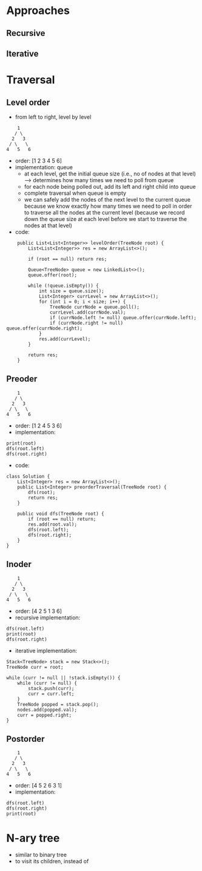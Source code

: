 # Approaches

## Recursive

## Iterative


# Traversal

## Level order
- from left to right, level by level
```
    1
   / \
  2   3
 / \   \
4   5   6
```
- order: [1 2 3 4 5 6]
- implementation: queue
  - at each level, get the initial queue size (i.e., no of nodes at that level) --> determines how many times we need to poll from queue
  - for each node being polled out, add its left and right child into queue
  - complete traversal when queue is empty 
  - we can safely add the nodes of the next level to the current queue because we know exactly how many times we need to poll in order to traverse all the nodes at the current level (because we record down the queue size at each level before we start to traverse the nodes at that level)
- code:
```
    public List<List<Integer>> levelOrder(TreeNode root) {
        List<List<Integer>> res = new ArrayList<>();
        
        if (root == null) return res;
        
        Queue<TreeNode> queue = new LinkedList<>();
        queue.offer(root);
        
        while (!queue.isEmpty()) {
            int size = queue.size();
            List<Integer> currLevel = new ArrayList<>();
            for (int i = 0; i < size; i++) {
                TreeNode currNode = queue.poll();
                currLevel.add(currNode.val);
                if (currNode.left != null) queue.offer(currNode.left);
                if (currNode.right != null) queue.offer(currNode.right);
            }
            res.add(currLevel);
        }
        
        return res;
    }
```

## Preoder 
```
    1
   / \
  2   3
 / \   \
4   5   6
```
- order: [1 2 4 5 3 6]
- implementation: 
``` 
print(root)
dfs(root.left)
dfs(root.right)
```
- code:
```
class Solution {
    List<Integer> res = new ArrayList<>();
    public List<Integer> preorderTraversal(TreeNode root) {
        dfs(root);
        return res;
    }
    
    public void dfs(TreeNode root) {
        if (root == null) return;
        res.add(root.val);
        dfs(root.left);
        dfs(root.right);
    }
}
```

## Inoder 
```
    1
   / \
  2   3
 / \   \
4   5   6
```
- order: [4 2 5 1 3 6]
- recursive implementation: 
``` 
dfs(root.left)
print(root)
dfs(root.right)
```
- iterative implementation: 
```
Stack<TreeNode> stack = new Stack<>();
TreeNode curr = root;

while (curr != null || !stack.isEmpty()) {
    while (curr != null) {
        stack.push(curr);
        curr = curr.left;
    }
    TreeNode popped = stack.pop();
    nodes.add(popped.val);
    curr = popped.right;
}
```

## Postorder 
```
    1
   / \
  2   3
 / \   \
4   5   6
```
- order: [4 5 2 6 3 1]
- implementation: 
``` 
dfs(root.left)
dfs(root.right)
print(root)
```

# N-ary tree
- similar to binary tree
- to visit its children, instead of 
